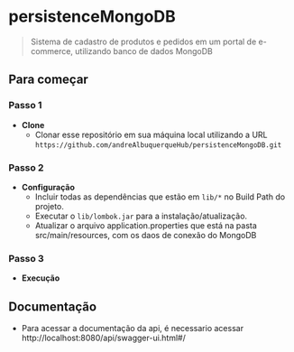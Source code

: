
# persistenceMongoDB
> Sistema de cadastro de produtos e pedidos em um portal de e-commerce, utilizando banco de dados MongoDB

## Para começar

### Passo 1
- **Clone**
  - Clonar esse repositório em sua máquina local utilizando a URL `https://github.com/andreAlbuquerqueHub/persistenceMongoDB.git`

### Passo 2
- **Configuração**
  - Incluir todas as dependências que estão em `lib/*` no Build Path do projeto.
  - Executar o `lib/lombok.jar` para a instalação/atualização.
  - Atualizar o arquivo application.properties que está na pasta src/main/resources, com os daos de conexão do MongoDB 

### Passo 3
  - **Execução**



## Documentação

- Para acessar a documentação da api, é necessario acessar http://localhost:8080/api/swagger-ui.html#/
